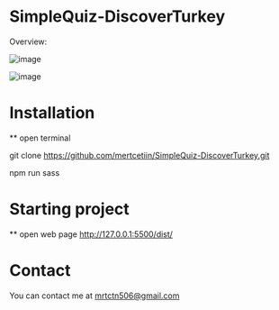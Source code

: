 # SimpleQuiz-DiscoverTurkey

Overview: 

![image](https://github.com/mertcetiin/SimpleQuiz-DiscoverTurkey/assets/102957602/a5b2201e-a2a6-4e3c-b44f-127ad7a62d27)

![image](https://github.com/mertcetiin/SimpleQuiz-DiscoverTurkey/assets/102957602/c40770ef-98ff-4cf7-b7eb-d663d80412f8)


# Installation

** open terminal

git clone https://github.com/mertcetiin/SimpleQuiz-DiscoverTurkey.git

npm run sass

# Starting project

** open web page
http://127.0.0.1:5500/dist/


# Contact

You can contact me at mrtctn506@gmail.com
